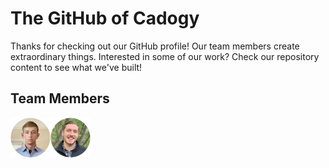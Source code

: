 # The GitHub of Cadogy

Thanks for checking out our GitHub profile! Our team members create extraordinary things.
Interested in some of our work? Check our repository content to see what we've built!

## Team Members

<a href="https://www.linkedin.com/in/knappcharles/"><img align="left" src="ck-bubble.png" height=64></a>
<a href="https://www.linkedin.com/in/dylansafra/"><img align="left" src="ds-bubble.png" height=64></a>
